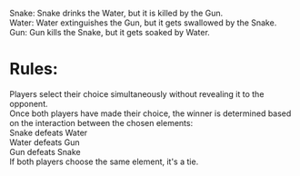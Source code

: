  Snake: Snake drinks the Water, but it is killed by the Gun. <br />
 Water: Water extinguishes the Gun, but it gets swallowed by the Snake. <br />
 Gun: Gun kills the Snake, but it gets soaked by Water.<br />


# Rules:
Players select their choice simultaneously without revealing it to the opponent.<br />
Once both players have made their choice, the winner is determined based on the interaction between the chosen elements:<br />
Snake defeats Water<br />
Water defeats Gun<br />
Gun defeats Snake<br />
If both players choose the same element, it's a tie.<br />
